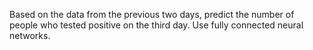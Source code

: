 Based on the data from the previous two days, predict the number of people who tested positive on the third day. Use fully connected neural networks.
